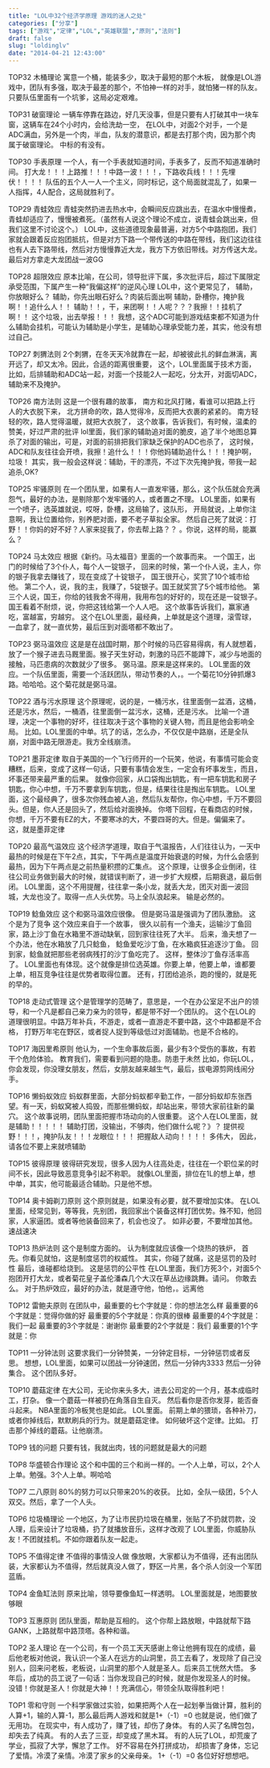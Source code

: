 ```yaml
---
title: "LOL中32个经济学原理 游戏的迷人之处"
categories: ["分享"]
tags: ["游戏","定律","LOL","英雄联盟","原则","法则"]
draft: false
slug: "loldinglv"
date: "2014-04-21 12:43:00"
---
```


TOP32 木桶理论
寓意一个桶，能装多少，取决于最短的那个木板，
就像是LOL游戏中，团队有多强，取决于最差的那个，不怕神一样的对手，就怕猪一样的队友。
只要队伍里面有一个坑爹，这局必定艰难。

TOP31 破窗理论
一辆车停靠在路边，好几天没事，但是只要有人打破其中一块车窗，这辆车在24个小时内，会给洗劫一空，
在LOL中，对面2个对手，一个是ADC满血，另外是一个肉，半血，队友的潜意识，都是去打那个肉，因为那个肉属于破窗理论。
中标的有没有。

TOP30 手表原理
一个人，有一个手表就知道时间，手表多了，反而不知道准确时间。
打大龙！！！上路推！！！中路一波！！！，下路收兵线！！！先埋伏！！！！
 队伍的五个人一人一个主义，同时标记，这个局面就混乱了，如果一人指挥，4人配合，这局就胜利了。

TOP29 青蛙效应
青蛙突然扔进去热水中，会瞬间反应跳出去，在温水中慢慢煮，青蛙却适应了，慢慢被煮死。（虽然有人说这个理论不成立，说青蛙会跳出来，但我们这里不讨论这个。）
LOL中，这些道德现象最普遍，对方5个中路抱团，我们家就会跟着反应抱团抵抗，但是对方下路一个带传送的中路在带线，我们这边往往也有人去下路带线，然后对方慢慢靠近大龙，我方下方依旧带线。对方传送大龙。最后对方拿走大龙团战一波GG

TOP28 超限效应
原本比喻，在公司，领导批评下属，多次批评后，超过下属限定承受范围，下属产生一种“我偏这样”的逆风心理
LOL中，这个更常见了，
辅助，你放眼好么？
辅助，你先出眼石好么？肉装后面出啊
辅助，卧槽你，掩护我啊！！追什么人！！
辅助！！，干，来团啊！！人呢？？？我擦！！挂机了啊！！
这个垃圾，出去举报！！！
我想，这个ADC可能到游戏结束都不知道为什么辅助会挂机，可能认为辅助是小学生，是辅助心理承受能力差，其实，他没有想过自己。
<!--more-->
TOP27 刺猬法则
2个刺猬，在冬天天冷就靠在一起，却被彼此扎的鲜血淋漓，离开远了，却又太冷。因此，合适的距离很重要，
这个，LOL里面属于技术方面，比如，后排辅助和ADC站一起，对面一个技能2人一起吃，分太开，对面切ADC，辅助来不及掩护。

TOP26 南方法则
这是一个很有趣的故事，
南方和北风打赌，看谁可以把路上行人的大衣脱下来，
北方拼命的吹，路人觉得冷，反而把大衣裹的紧紧的。
南方轻轻的吹，路人觉得温暖，就把大衣脱了，
这个故事，告诉我们，有时候，温柔的赞美，好过严肃的批评
lol里面，我们家的辅助追对面的脆皮，追了半个地图总算杀了对面的输出，可是，对面的前排把我们家缺乏保护的ADC也杀了，
这时候，ADC和队友往往会开喷，我擦！追什么！！！你他妈辅助追什么！！！掩护啊，垃圾！
其实，我一般会这样说：辅助，干的漂亮，不过下次先掩护我，带我一起追杀,OK?

TOP25 牢骚原则
在一个团队里，如果有人一直发牢骚，那么，这个队伍就会充满怨气，最好的办法，是剔除那个发牢骚的人，或者置之不理。
LOL里面，如果有一个喷子，选英雄就说，哎呀，卧槽，这局输了，这队形，
开局就说，上单你注意啊，我让位置给你，别养肥对面，要不老子草拟全家。
然后自己死了就说：打野！！你妈的好不好？人家来捉我了，你去帮上路？？
。你说，这样的局，能赢么？

TOP24 马太效应
根据《新约。马太福音》里面的一个故事而来。
一个国王，出门的时候给了3个仆人，每个人一锭银子，
回来的时候，第一个仆人说，主人，你的银子我拿去赚钱了，现在变成了十锭银子，
国王很开心，奖赏了10个城市给他。
第二个人，说，我的主，我赚了，5锭银子。国王就奖赏了5个城市给他。
第三个人说，国王，你给的钱我舍不得用，我用布包的好好的，现在还是一锭银子。
国王看着不耐烦，说，你把这钱给第一个人人吧。
这个故事告诉我们，赢家通吃，富越富，穷越穷。
这个在LOL里面，最经典，上单就是这个道理，滚雪球，一血拿了，就一直优势，最后压到对面塔都不敢出了。

TOP23 弼马温效应
这是是在战国时期，那个时候的马匹容易得病，有人就想着，放了一个猴子进去马厩里面。猴子天生好动，刺激的马匹不能蹲下，减少与地面的接触，马匹患病的次数就少了很多。
弼马温。原来是这样来的。
LOL里面的效应。一个队伍里面，需要一个活跃团队，带动节奏的人，。一个菊花10分钟抓爆3路。哈哈哈。这个菊花就是弼马温。

TOP22 酒与污水原理
这个原理呢，说的是，一桶污水，往里面倒一盆酒，这桶，还是污水，然后，一桶酒，往里面倒一盆污水，这桶，还是污水。
比喻一个道理，决定一个事物的好坏，往往取决于这个事物的关键人物，而且是他会影响全局。
比如。LOL里面的中单。坑了的话，怎么办，不仅仅是中路崩，还是全队崩，对面中路无限游走。我方全线崩溃。

TOP21 墨菲定律
取自于美国的一个飞行师开的一个玩笑，他说，有事情可能会变糟糕，后来，变成了这样一句话，只要有事情会发生，一定会有坏事发生，而且，坏事还带来最严重的后果。
就像你回家，从口袋掏出钥匙，有一把车钥匙和房子钥匙，你心中想，千万不要拿到车钥匙，但是，结果往往是掏出车钥匙。
LOL里面，这个最经典了，很多次你残血被人追，然后队友帮你，你心中想，千万不要回头。但是，你人还是回头了，然后给对面换掉。
你塔下回程，在看商店的时候，你想，千万不要有EZ的大，不要寒冰的大，不要四哥的大。但是。偏偏来了。
这，就是墨菲定律

TOP20 最高气温效应
这个经济学道理，取自于气温报告，人们往往认为，一天中最热的时候是在下午2点，其实，下午两点是温度开始衰退的时候，为什么会感到最热，因为下午两点是之前热量积攒的汇集点。
这个原理，让很多企业倒闭，往往公司业务做到最大的时候，就错误判断了，进一步扩大规模，后期衰退，最后倒闭。
LOL里面，这个不用提醒，往往拿一条小龙，就丢大龙，团灭对面一波回城，大龙也没了。取得一点人头优势。马上全队浪起来。
输是必然的。

TOP19 鲶鱼效应
这个和弼马温效应很像。
但是弼马温是强调为了团队激励。
这个是为了竞争
这个效应来自于一个故事，
很久以前有一个渔夫，运输沙丁鱼回家，路上沙丁鱼在水箱里不游动缺氧，回到家往往死了大半。
后来，渔夫想了一个办法，他在水箱放了几只鲶鱼，
鲶鱼爱吃沙丁鱼，在水箱疯狂追逐沙丁鱼。
回到家，鲶鱼就把那些老弱病残打的沙丁鱼吃完了。
这样，整体沙丁鱼存活率高了。
LOL里面也有体现。这个就像是排位选英雄。你要上单，他要上单，谁都要上单，相互竞争往往是优势者取得位置。
还有，打团给追杀，跑的慢的，就是死的早的。

TOP18 走动式管理
这个是管理学的范畴了，意思是，一个在办公室足不出户的领导，和一个凡是都自己亲力亲为的领导，都是带不好一个团队的。
这个在LOL的道理很明显。中路万年补兵，不游走，或者一直游走不要中路，这个中路都是不合格，
打野万年宅在野区，或者捉人捉到等级低过对面辅助。也是不合格的。

TOP17 海因里希原则
他认为，一个生命事故后面，最少有3个受伤的事故，有若干个危险体验。
教育我们，需要看到问题的隐患。防患于未然
比如，你玩LOL，你会发现，你没理女朋友，然后，女朋友越来越生气，最后，拔电源剪网线闹分手。

TOP16 懒蚂蚁效应
蚂蚁群里面，大部分蚂蚁都辛勤工作，一部分蚂蚁却东张西望。有一天，蚂蚁窝被人捣毁，而那些懒蚂蚁，却站出来，带领大家前往新的巢穴。
这个故事说明，团队里面把握市场动向的人很重要。
这个人在LOL里面，就是辅助！！！！！
辅助打团，没输出，不够肉，他们做什么呢？》？
提供视野！！！，掩护队友！！！龙眼位！！！
把握敌人动向！！！！
多伟大，
因此，请各位不要上来就喷辅助

TOP15 彼得原理
彼得研究发现，很多人因为人往高处走，往往在一个职位呆的时间不长，因此导致恶意竞争引起不称职。
就像LOL里面，排位在1L的想上单，想中单，其实，他可能最适合辅助。只是他不想。

TOP14 奥卡姆剃刀原则
这个原则就是，如果没有必要，就不要增加实体。
在LOL里面，经常见到，等等我，先别团，我回家出个装备这样打团优势。殊不知，他回家，人家逼团。或者等他装备回来了，机会也没了。
如非必要，不要增加其他。速战速决

TOP13 热炉法则
这个是制度方面的。
认为制度就应该像一个烧热的铁炉，
首先。你看见就怕，这是制度惩罚的权威性。
其实，你碰了就痛，这是惩罚的及时性
最后，谁碰都给烧到。 这是惩罚的公平性
在LOL里面，我们方死3个，对面5个抱团开打大龙，或者菊花皇子盖伦潘森几个大汉在草丛边缘跳舞。请问。
你敢去么。
对于热炉效应，最好的办法，就是遵守他，怕他，。远离他

TOP12 雷鲍夫原则
在团队中，最重要的七个字就是：你的想法怎么样
最重要的6个字就是：觉得你做的好
最重要的5个字就是：你真的很棒
最重要的4个字就是：我们一起
最重要的3个字就是：谢谢你
最重要的2个字就是：我们
最重要的1个字就是：你

TOP11 一分钟法则
这要求我们一分钟赞美，一分钟定目标，一分钟惩罚或者反思。
想想，LOL里面，如果可以团战一分钟速团，然后一分钟内3333
然后一分钟集合。
这个团队多好。

 TOP10 蘑菇定律
在大公司，无论你来头多大，进去公司定的一个月，基本成临时工，打杂。
像一个蘑菇一样被扔在角落自生自灭。
然后看你是否你发芽，能否奋斗起来。
NBA里面的冷板凳也是如此。
LOL里面。
前期上单的猥琐，各种补刀，或者你掉线后，默默刷兵的行为。就是蘑菇定律。
如何破坏这个定律。比如。
打击那个掉线的蘑菇。让他崩溃。

TOP9 钱的问题
只要有钱，我就出肉，钱的问题就是最大的问题

TOP8 华盛顿合作理论
这个和中国的三个和尚一样的。一个人上单，可以，2个人上单。勉强。3个人上单。啊哈哈

TOP7 二八原则
80%的努力可以只带来20%的收获。
比如，全队一级团，5个人双交。然后，拿了一个人头。

TOP6 垃圾桶理论
一个地区，为了让市民扔垃圾在桶里，张贴了不扔就罚款，没人理，后来设计了垃圾桶，扔了就播放音乐，这样才改观了
LOL里面，你威胁队友！不团就挂机。不如你跟着队友一起走。

TOP5 不值得定律
不值得的事情没人做
像放眼，大家都认为不值得，还有出团队装，大家都认为不值得，然后就真没人做了，野区一片黑，各个杀人剑没一个军团蓝盾。

TOP4 金鱼缸法则
原来比喻，领导要像鱼缸一样透明。
LOL里面就是，地图要放够眼

TOP3 互惠原则
团队里面，帮助是互相的。
这个你帮上路放眼，中路就帮下路GANK，上路就帮中路顶塔。各种和谐。

TOP2 圣人理论
在一个公司，有一个员工天天感谢上帝让他拥有现在的成绩，最后他老板对他说，我认识一个圣人在远方的山洞里，员工去看了，发现除了自己没别人，回来问老板，老板说，山洞里的那个人就是圣人。后来员工恍然大悟。
多年后，成功的员工说了一句话：当你发现自己的时候，就是你发现圣人的时候。
没错！你就是圣人！你就是大神！！充满信心，带领全队取得胜利吧！

TOP1 零和守则
一个科学家做过实验，如果把两个人在一起划拳当做计算，胜利的人算+1，输的人算-1，那么最后两人游戏和就是1+（-1）=0
也就是说，他们做了无用功。
在现实中，有人成功了，赚了钱，却伤了身体。
有的人买了名牌包包，却失去了纯真。
有的人去了三亚，却变成了黑木耳。
有的人玩了LOL，却荒废了学业，孤寂了大学，懈怠了工作。
好不容易在外打拼成功，
却损害了身体，忘记了爱情。冷漠了亲情。冷漠了家乡的父亲母亲。
1+（-1）=0
各位好好想想吧。
